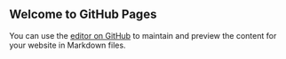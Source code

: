 ## Welcome to GitHub Pages

You can use the [editor on GitHub](https://github.com/Rajvardhan786/repo-/edit/main/README.md) to maintain and preview the content for your website in Markdown files.


